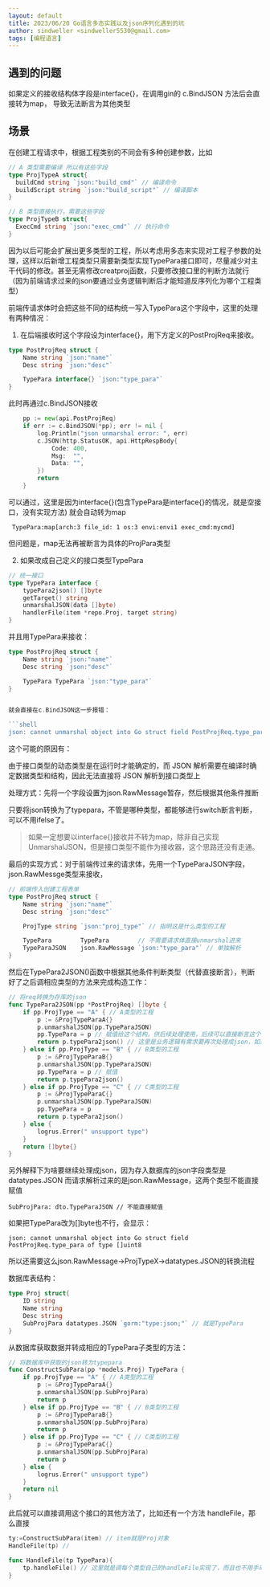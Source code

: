 ```yaml
---
layout: default
title: 2023/06/20 Go语言多态实践以及json序列化遇到的坑
author: sindweller <sindweller5530@gmail.com>
tags: [编程语言]
---
```


## 遇到的问题

如果定义的接收结构体字段是interface{}，在调用gin的 c.BindJSON 方法后会直接转为map， 导致无法断言为其他类型



## 场景

在创建工程请求中，根据工程类别的不同会有多种创建参数，比如

```go
// A 类型需要编译 所以有这些字段
type ProjTypeA struct{
  buildCmd string `json:"build_cmd"` // 编译命令
  buildScript string `json:"build_script"` // 编译脚本
}

// B 类型直接执行，需要这些字段
type ProjTypeB struct{
  ExecCmd string `json:"exec_cmd"` // 执行命令
}

```

因为以后可能会扩展出更多类型的工程，所以考虑用多态来实现对工程子参数的处理，这样以后新增工程类型只需要新类型实现TypePara接口即可，尽量减少对主干代码的修改。甚至无需修改creatproj函数，只要修改接口里的判断方法就行（因为前端请求过来的json要通过业务逻辑判断后才能知道反序列化为哪个工程类型）

前端传请求体时会把这些不同的结构统一写入TypePara这个字段中，这里的处理有两种情况：

1. 在后端接收时这个字段设为interface{}，用下方定义的PostProjReq来接收。

```go
type PostProjReq struct {
	Name string `json:"name"`
	Desc string `json:"desc"`

	TypePara interface{} `json:"type_para"`
}
```

此时再通过c.BindJSON接收

```go
	pp := new(api.PostProjReq)
	if err := c.BindJSON(*pp); err != nil {
		log.Println("json unmarshal error: ", err)
		c.JSON(http.StatusOK, api.HttpRespBody{
			Code: 400,
			Msg:  "",
			Data: "",
		})
		return
	}
```

可以通过，这里是因为interface{}(包含TypePara是interface{}的情况，就是空接口，没有实现方法) 就会自动转为map

```shell
 TypePara:map[arch:3 file_id: 1 os:3 envi:envi1 exec_cmd:mycmd]
```

但问题是，map无法再被断言为具体的ProjPara类型

2. 如果改成自己定义的接口类型TypePara

```go
// 统一接口
type TypePara interface {
	typePara2json() []byte
	getTarget() string
	unmarshalJSON(data []byte)
	handlerFile(item *repo.Proj, target string)
}
```

并且用TypePara来接收：

```go
type PostProjReq struct {
	Name string `json:"name"`
	Desc string `json:"desc"`

	TypePara TypePara `json:"type_para"`
}


就会直接在c.BindJSON这一步报错：

```shell
json: cannot unmarshal object into Go struct field PostProjReq.type_para of type service.TypePara
```

这个可能的原因有：

由于接口类型的动态类型是在运行时才能确定的，而 JSON 解析需要在编译时确定数据类型和结构，因此无法直接将 JSON 解析到接口类型上

处理方式：先将一个字段设置为json.RawMessage暂存，然后根据其他条件推断

只要将json转换为了typepara，不管是哪种类型，都能够进行switch断言判断，可以不用ifelse了。

> 如果一定想要以interface{}接收并不转为map，除非自己实现UnmarshalJSON，但是接口类型不能作为接收器，这个思路还没有走通。

最后的实现方式：对于前端传过来的请求体，先用一个TypeParaJSON字段，json.RawMessge类型来接收，

```go
// 前端传入创建工程表单
type PostProjReq struct {
	Name string `json:"name"`
	Desc string `json:"desc"`

    ProjType string `json:"proj_type"` // 指明这是什么类型的工程

	TypePara        TypePara        // 不需要请求体直接unmarshal进来
	TypeParaJSON    json.RawMessage `json:"type_para"` // 单独解析
}
```

然后在TypePara2JSON()函数中根据其他条件判断类型（代替直接断言），判断好了之后调相应类型的方法来完成构造工作：

```go
// 将req转换为存库的json
func TypePara2JSON(pp *PostProjReq) []byte {
	if pp.ProjType == "A" { // A类型的工程
		p := &ProjTypeParaA{}
		p.unmarshalJSON(pp.TypeParaJSON)
		pp.TypePara = p // 赋值给这个结构，供后续处理使用，后续可以直接断言这个字段了 pp.TypePara.(*ProjTypeParaA)
		return p.typePara2json() // 这里是业务逻辑有需求要再次处理成json，如果没有需求，那么可以直接返回TypePara 后面会写
	} else if pp.ProjType == "B" { // B类型的工程
		p := &ProjTypeParaB{}
		p.unmarshalJSON(pp.TypeParaJSON)
		pp.TypePara = p // 赋值
		return p.typePara2json()
	} else if pp.ProjType == "C" { // C类型的工程
		p := &ProjTypeParaC{}
		p.unmarshalJSON(pp.TypeParaJSON)
		pp.TypePara = p
		return p.typePara2json()
	} else {
		logrus.Error(" unsupport type")
	}
	return []byte{}
}
```

另外解释下为啥要继续处理成json，因为存入数据库的json字段类型是datatypes.JSON 而请求解析过来的是json.RawMessage，这两个类型不能直接赋值

`SubProjPara: dto.TypeParaJSON // 不能直接赋值`

如果把TypePara改为[]byte也不行，会显示： 

`json: cannot unmarshal object into Go struct field PostProjReq.type_para of type []uint8 `

所以还需要这么json.RawMessage->ProjTypeX->datatypes.JSON的转换流程

数据库表结构：

```go
type Proj struct{
    ID string
    Name string
    Desc string
    SubProjPara datatypes.JSON `gorm:"type:json;"` // 就是TypePara
}
```

从数据库获取数据并转成相应的TypePara子类型的方法：

```go
// 将数据库中获取的json转为typepara
func ConstructSubPara(pp *models.Proj) TypePara {
	if pp.ProjType == "A" { // A类型的工程
		p := &ProjTypeParaA{}
		p.unmarshalJSON(pp.SubProjPara)
		return p
	} else if pp.ProjType == "B" { // B类型的工程
		p := &ProjTypeParaB{}
		p.unmarshalJSON(pp.SubProjPara)
		return p
	} else if pp.ProjType == "C" { // C类型的工程
		p := &ProjTypeParaC{}
		p.unmarshalJSON(pp.SubProjPara)
		return p
	} else {
		logrus.Error(" unsupport type")
	}
	return nil
}
```

此后就可以直接调用这个接口的其他方法了，比如还有一个方法 handleFile，那么直接

```go
ty:=ConstructSubPara(item) // item就是Proj对象
HandleFile(tp) // 
```

```go
func HandleFile(tp TypePara){
    tp.handleFile() // 这里就是调每个类型自己的handleFile实现了，而且也不用手动处理是什么类型 完全利用到了多态
}
```